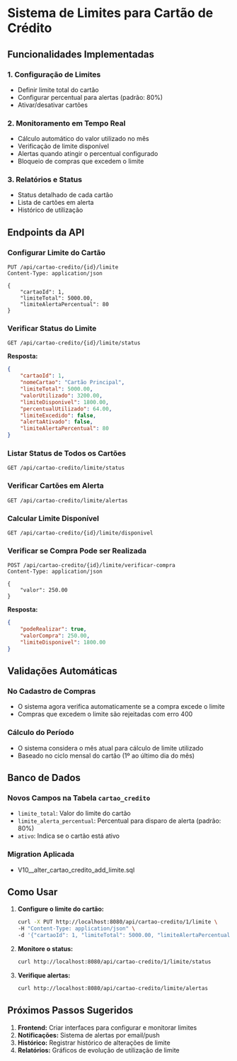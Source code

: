 # Sistema de Limites para Cartão de Crédito

## Funcionalidades Implementadas

### 1. Configuração de Limites
- Definir limite total do cartão
- Configurar percentual para alertas (padrão: 80%)
- Ativar/desativar cartões

### 2. Monitoramento em Tempo Real
- Cálculo automático do valor utilizado no mês
- Verificação de limite disponível
- Alertas quando atingir o percentual configurado
- Bloqueio de compras que excedem o limite

### 3. Relatórios e Status
- Status detalhado de cada cartão
- Lista de cartões em alerta
- Histórico de utilização

## Endpoints da API

### Configurar Limite do Cartão
```http
PUT /api/cartao-credito/{id}/limite
Content-Type: application/json

{
    "cartaoId": 1,
    "limiteTotal": 5000.00,
    "limiteAlertaPercentual": 80
}
```

### Verificar Status do Limite
```http
GET /api/cartao-credito/{id}/limite/status
```

**Resposta:**
```json
{
    "cartaoId": 1,
    "nomeCartao": "Cartão Principal",
    "limiteTotal": 5000.00,
    "valorUtilizado": 3200.00,
    "limiteDisponivel": 1800.00,
    "percentualUtilizado": 64.00,
    "limiteExcedido": false,
    "alertaAtivado": false,
    "limiteAlertaPercentual": 80
}
```

### Listar Status de Todos os Cartões
```http
GET /api/cartao-credito/limite/status
```

### Verificar Cartões em Alerta
```http
GET /api/cartao-credito/limite/alertas
```

### Calcular Limite Disponível
```http
GET /api/cartao-credito/{id}/limite/disponivel
```

### Verificar se Compra Pode ser Realizada
```http
POST /api/cartao-credito/{id}/limite/verificar-compra
Content-Type: application/json

{
    "valor": 250.00
}
```

**Resposta:**
```json
{
    "podeRealizar": true,
    "valorCompra": 250.00,
    "limiteDisponivel": 1800.00
}
```

## Validações Automáticas

### No Cadastro de Compras
- O sistema agora verifica automaticamente se a compra excede o limite
- Compras que excedem o limite são rejeitadas com erro 400

### Cálculo do Período
- O sistema considera o mês atual para cálculo de limite utilizado
- Baseado no ciclo mensal do cartão (1º ao último dia do mês)

## Banco de Dados

### Novos Campos na Tabela `cartao_credito`
- `limite_total`: Valor do limite do cartão
- `limite_alerta_percentual`: Percentual para disparo de alerta (padrão: 80%)
- `ativo`: Indica se o cartão está ativo

### Migration Aplicada
- V10__alter_cartao_credito_add_limite.sql

## Como Usar

1. **Configure o limite do cartão:**
   ```bash
   curl -X PUT http://localhost:8080/api/cartao-credito/1/limite \
   -H "Content-Type: application/json" \
   -d '{"cartaoId": 1, "limiteTotal": 5000.00, "limiteAlertaPercentual": 80}'
   ```

2. **Monitore o status:**
   ```bash
   curl http://localhost:8080/api/cartao-credito/1/limite/status
   ```

3. **Verifique alertas:**
   ```bash
   curl http://localhost:8080/api/cartao-credito/limite/alertas
   ```

## Próximos Passos Sugeridos

1. **Frontend:** Criar interfaces para configurar e monitorar limites
2. **Notificações:** Sistema de alertas por email/push
3. **Histórico:** Registrar histórico de alterações de limite
4. **Relatórios:** Gráficos de evolução de utilização de limite
